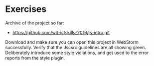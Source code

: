 # Exercises

Archive of the project so far:

- <https://github.com/wit-ictskills-2016/js-intro.git>

Download and make sure you can open this project in WebStorm successfully. Verify that the Jscsrc guidelines are all showing green. Deliberately introduce some style violations, and get used to the error reports from the style plugin.